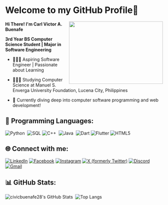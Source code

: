 # Welcome to my GitHub Profile👋 

<img align="right" src="https://media1.tenor.com/m/GD9UKMwnxYIAAAAC/ngoding-mulu.gif" width="300" height="200"/>

**Hi There! I'm Carl Victor A. Buenafe**

**3rd Year BS Computer Science Student | Major in Software Engineering**  


- 👩🏻‍💻 Aspiring Software Engineer | Passionate about Learning

- 👩🏻‍🎓 Studying Computer Science at Manuel S. Enverga University Foundation, Lucena City, Philippines

- 💭 Currently diving deep into computer software programming and web development! 

## 🚀 Programming Languages:

![Python](https://img.shields.io/badge/python-3670A0?style=for-the-badge&logo=python&logoColor=ffdd54) 
![SQL](https://img.shields.io/badge/SQL-4479A1?style=for-the-badge&logo=mysql&logoColor=white) 
![C++](https://img.shields.io/badge/c++-%2300599C.svg?style=for-the-badge&logo=c%2B%2B&logoColor=white) 
![Java](https://img.shields.io/badge/java-%23ED8B00.svg?style=for-the-badge&logo=java&logoColor=white) 
![Dart](https://img.shields.io/badge/dart-%230175C2.svg?style=for-the-badge&logo=dart&logoColor=white)
![Flutter](https://img.shields.io/badge/Flutter-%2302569B.svg?style=for-the-badge&logo=Flutter&logoColor=white)
![HTML5](https://img.shields.io/badge/html5-%23E34F26.svg?style=for-the-badge&logo=html5&logoColor=white)


## 🌐 Connect with me:

[![LinkedIn](https://img.shields.io/badge/linkedin-%230077B5.svg?style=for-the-badge&logo=linkedin&logoColor=white)](https://www.linkedin.com/in/carl-victor-buenafe-3b9b0a2b8/)
[![Facebook](https://img.shields.io/badge/facebook-%231877F2.svg?style=for-the-badge&logo=facebook&logoColor=white)](https://www.facebook.com/carlvictor328/) 
[![Instagram](https://img.shields.io/badge/instagram-%23E4405F.svg?style=for-the-badge&logo=instagram&logoColor=white)](https://www.instagram.com/civicbuenafe28/) 
[![X (formerly Twitter)](https://img.shields.io/badge/x-%23000000.svg?style=for-the-badge&logo=x&logoColor=white)](https://x.com/civicbuenafe28)
[![Discord](https://img.shields.io/badge/Discord-%235865F2.svg?style=for-the-badge&logo=discord&logoColor=white)](https://discordapp.com/users/719543284019494976)
[![Gmail](https://img.shields.io/badge/Gmail-D14836?style=for-the-badge&logo=gmail&logoColor=white)](mailto:carlvictor328@gmail.com)

## 📊 GitHub Stats:

![civicbuenafe28's GitHub Stats](https://github-readme-stats.vercel.app/api?username=civicbuenafe28&show_icons=true&theme=radical&height=200)  
![Top Langs](https://github-readme-stats.vercel.app/api/top-langs/?username=civicbuenafe28&layout=compact&langs_count=6&theme=tokyonight)


